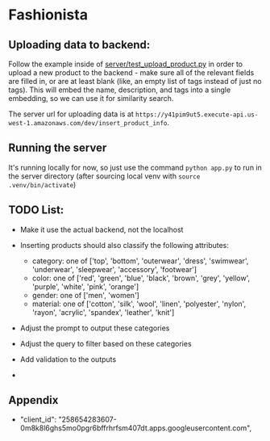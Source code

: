 # Fashionista


## Uploading data to backend:
Follow the example inside of [server/test_upload_product.py](https://github.com/Jomanw/fashionista/blob/main/server/test_upload_product.py) in order to upload a new product to the backend - make sure all of the relevant fields are filled in, or are at least blank (like, an empty list of tags instead of just no tags). This will embed the name, description, and tags into a single embedding, so we can use it for similarity search.

The server url for uploading data is at `https://y41pim9ut5.execute-api.us-west-1.amazonaws.com/dev/insert_product_info`.


## Running the server
It's running locally for now, so just use the command `python app.py` to run in the server directory (after sourcing local venv with `source .venv/bin/activate`)

## TODO List:
- Make it use the actual backend, not the localhost
- Inserting products should also classify the following attributes:
  - category: one of ['top', 'bottom', 'outerwear', 'dress', 'swimwear', 'underwear', 'sleepwear', 'accessory', 'footwear']
  - color: one of ['red', 'green', 'blue', 'black', 'brown', 'grey', 'yellow', 'purple', 'white', 'pink', 'orange']
  - gender: one of ['men', 'women']
  - material: one of ['cotton', 'silk', 'wool', 'linen', 'polyester', 'nylon', 'rayon', 'acrylic', 'spandex', 'leather', 'knit']
- Adjust the prompt to output these categories
- Adjust the query to filter based on these categories
- Add validation to the outputs

- 

## Appendix
- "client_id": "258654283607-0m8k8l6ghs5mo0pgr6bffrhrfsm407dt.apps.googleusercontent.com",